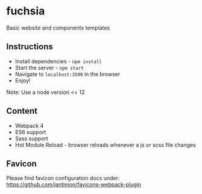 # fuchsia
Basic website and components templates

## Instructions

- Install dependencies - `npm install`
- Start the server - `npm start`
- Navigate to `localhost:3500` in the browser
- Enjoy!

Note: Use a node version <= 12

## Content

- Webpack 4
- ES6 support
- Sass support
- Hot Module Reload - browser reloads whenever a js or scss file changes

## Favicon
Please find favicon configuration docs under: https://github.com/jantimon/favicons-webpack-plugin

